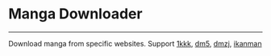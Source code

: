 # Manga Downloader

------

Download manga from specific websites. Support [1kkk](http://www.1kkk.com/), [dm5](http://www.dm5.com/), [dmzj](http://manhua.dmzj.com/), [ikanman](http://www.ikanman.com/)
